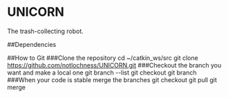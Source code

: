 # UNICORN
The trash-collecting robot.

##Dependencies

##How to Git
###Clone the repository
cd ~/catkin_ws/src
git clone https://github.com/notlochness/UNICORN.git
###Checkout the branch you want and make a local one
git branch --list
git checkout <branch>
git branch <new-branch>
###When your code is stable merge the branches
git checkout <branch>
git pull
git merge <local-branch>
